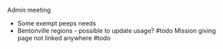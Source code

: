 Admin meeting
- Some exempt peeps needs
- Bentonville regions - possible to update usage? #todo 
Mission giving page not linked anywhere #todo 
